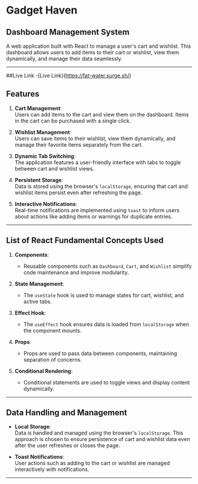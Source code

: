 # Gadget Haven

## Dashboard Management System

A web application built with React to manage a user's cart and wishlist. This dashboard allows users to add items to their cart or wishlist, view them dynamically, and manage their data seamlessly.

---

##Live Link 
-[Live Link}(https://fat-water.surge.sh/)

## Features

1. **Cart Management**:  
   Users can add items to the cart and view them on the dashboard. Items in the cart can be purchased with a single click.

2. **Wishlist Management**:  
   Users can save items to their wishlist, view them dynamically, and manage their favorite items separately from the cart.

3. **Dynamic Tab Switching**:  
   The application features a user-friendly interface with tabs to toggle between cart and wishlist views.

4. **Persistent Storage**:  
   Data is stored using the browser's `localStorage`, ensuring that cart and wishlist items persist even after refreshing the page.

5. **Interactive Notifications**:  
   Real-time notifications are implemented using `toast` to inform users about actions like adding items or warnings for duplicate entries.

---

## List of React Fundamental Concepts Used

1. **Components**:  
   - Reusable components such as `Dashboard`, `Cart`, and `Wishlist` simplify code maintenance and improve modularity.

2. **State Management**:  
   - The `useState` hook is used to manage states for cart, wishlist, and active tabs.

3. **Effect Hook**:  
   - The `useEffect` hook ensures data is loaded from `localStorage` when the component mounts.

4. **Props**:  
   - Props are used to pass data between components, maintaining separation of concerns.

5. **Conditional Rendering**:  
   - Conditional statements are used to toggle views and display content dynamically.

---

## Data Handling and Management

- **Local Storage**:  
  Data is handled and managed using the browser's `localStorage`. This approach is chosen to ensure persistence of cart and wishlist data even after the user refreshes or closes the page.

- **Toast Notifications**:  
  User actions such as adding to the cart or wishlist are managed interactively with notifications.

---


